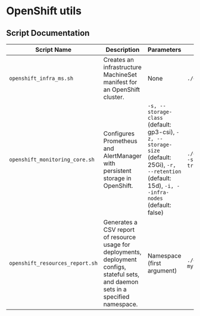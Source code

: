 # OpenShift utils

## Script Documentation

| Script Name | Description | Parameters | Example Usage |
|-------------|-------------|------------|---------------|
| `openshift_infra_ms.sh` | Creates an infrastructure MachineSet manifest for an OpenShift cluster. | None | `./openshift_infra_ms.sh` |
| `openshift_monitoring_core.sh` | Configures Prometheus and AlertManager with persistent storage in OpenShift. | `-s, --storage-class` (default: gp3-csi), `-z, --storage-size` (default: 25Gi), `-r, --retention` (default: 15d), `-i, --infra-nodes` (default: false) | `./openshift_monitoring_core.sh -s gp3-csi -z 50Gi -r 30d -i true` |
| `openshift_resources_report.sh` | Generates a CSV report of resource usage for deployments, deployment configs, stateful sets, and daemon sets in a specified namespace. | Namespace (first argument) | `./openshift_resources_report.sh my-namespace` |
